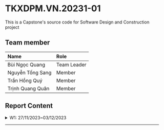 # TKXDPM.VN.20231-01

This is a Capstone's source code for Software Design and Construction project

## Team member

| Name            | Role        |
| :-------------- | :---------- |
| Bùi Ngọc Quang  | Team Leader |
| Nguyễn Tống Sang| Member      |
| Trần Hồng Quý   | Member      |
| Trịnh Quang Quân| Member      |

## Report Content
<details>
  <summary>W1: 27/11/2023~03/12/2023 </summary>
<br>
<details>
<summary>Bùi Ngọc Quang</summary>
<br>

- Assigned tasks:
  - Add cancel and back buttons to screens
  - Add field value validations (incomplete)(already added in first commit)
  - Partial implementation of connection to VNPay (incomplete)

- Implementation details:
  - Pull Request(s): [Test](https://github.com/QuestionMr/TKXDPM.KHMT.20231-19/pull/1)
  - Specific implementation details:
    - Cancel and back buttons added to fxml files to allow going back to previous screens
    - Validation functions of name, card number, and security code
    - Test VNPay connection class (incomplete due to VNPay server issues)

</details>
<details>
<summary>Trịnh Quang Quân</summary>
<br>

- Assigned tasks:
  - Create branch test for me
  - Do work related to ViewCart
- Implementation details:
  - Pull Request(s): [Test](https://github.com/QuestionMr/TKXDPM.KHMT.20231-19/pull/6)
  - Comment control coupling relate to ViewCart
</details>
</details>

---